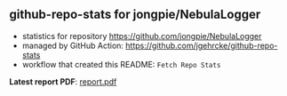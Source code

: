 ## github-repo-stats for jongpie/NebulaLogger

- statistics for repository https://github.com/jongpie/NebulaLogger
- managed by GitHub Action: https://github.com/jgehrcke/github-repo-stats
- workflow that created this README: `Fetch Repo Stats`

**Latest report PDF**: [report.pdf](https://github.com/jongpie/NebulaLogger/raw/github-repo-stats/jongpie/NebulaLogger/latest-report/report.pdf)

